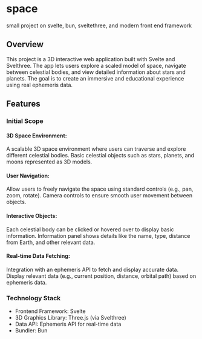 # space
small project on svelte, bun, sveltethree, and modern front end framework

## Overview
This project is a 3D interactive web application built with Svelte and Svelthree. The app lets users explore a scaled model of space, navigate between celestial bodies, and view detailed information about stars and planets. The goal is to create an immersive and educational experience using real ephemeris data.

## Features
### Initial Scope

#### 3D Space Environment:
A scalable 3D space environment where users can traverse and explore different celestial bodies.
Basic celestial objects such as stars, planets, and moons represented as 3D models.

#### User Navigation:
Allow users to freely navigate the space using standard controls (e.g., pan, zoom, rotate).
Camera controls to ensure smooth user movement between objects.

#### Interactive Objects:
Each celestial body can be clicked or hovered over to display basic information.
Information panel shows details like the name, type, distance from Earth, and other relevant data.

#### Real-time Data Fetching:
Integration with an ephemeris API to fetch and display accurate data.
Display relevant data (e.g., current position, distance, orbital path) based on ephemeris data.

### Technology Stack
- Frontend Framework: Svelte
- 3D Graphics Library: Three.js (via Svelthree)
- Data API: Ephemeris API for real-time data
- Bundler: Bun
